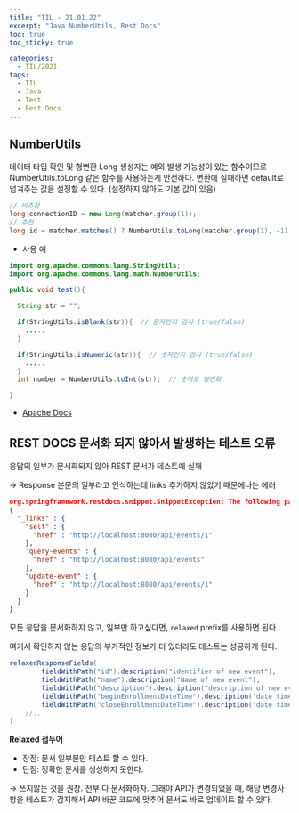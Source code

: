 ```yaml
---
title: "TIL - 21.01.22"
excerpt: "Java NumberUtils, Rest Docs"
toc: true
toc_sticky: true

categories:
  - TIL/2021
tags:
  - TIL
  - Java
  - Test
  - Rest Docs
---
```


## NumberUtils

데이터 타입 확인 및 형변환
Long 생성자는 예외 발생 가능성이 있는 함수이므로 NumberUtils.toLong 같은 함수를 사용하는게 안전하다.
변환에 실패하면 default로 넘겨주는 값을 설정할 수 있다. (설정하지 않아도 기본 값이 있음)

```java
// 비추천
long connectionID = new Long(matcher.group(1));
// 추천
long id = matcher.matches() ? NumberUtils.toLong(matcher.group(1), -1) : -1;
```

* 사용 예  

```java
import org.apache.commons.lang.StringUtils;
import org.apache.commons.lang.math.NumberUtils;       

public void test(){

  String str = "";

  if(StringUtils.isBlank(str)){  // 문자인지 검사 (true/false)
    .....
  }

  if(StringUtils.isNumeric(str)){  // 숫자인지 검사 (true/false)
    .....
  }
  int number = NumberUtils.toInt(str);  // 숫자로 형변화

}
```

* [Apache Docs](https://commons.apache.org/proper/commons-lang/apidocs/org/apache/commons/lang3/math/NumberUtils.html)


## REST DOCS 문서화 되지 않아서 발생하는 테스트 오류 
응답의 일부가 문서화되지 않아 REST 문서가 테스트에 실패

→ Response 본문의 일부라고 인식하는데 links 추가하지 않았기 때문에나는 에러

```json
org.springframework.restdocs.snippet.SnippetException: The following parts of the payload were not documented:
{
  "_links" : {
    "self" : {
      "href" : "http://localhost:8080/api/events/1"
    },
    "query-events" : {
      "href" : "http://localhost:8080/api/events"
    },
    "update-event" : {
      "href" : "http://localhost:8080/api/events/1"
    }
  }
}
```



모든 응답을 문서화하지 않고, 일부만 하고싶다면, `relaxed` prefix를 사용하면 된다.

여기서 확인하지 않는 응답의 부가적인 정보가 더 있더라도 테스트는 성공하게 된다.

```java
relaxedResponseFields(
        fieldWithPath("id").description("identifier of new event"),
        fieldWithPath("name").description("Name of new event"),
        fieldWithPath("description").description("description of new event"),
        fieldWithPath("beginEnrollmentDateTime").description("date time of begin of new event"),
        fieldWithPath("closeEnrollmentDateTime").description("date time of close of new event"),
  	//..
)
```

**Relaxed 접두어**

* 장점: 문서 일부분만 테스트 할 수 있다.
* 단점: 정확한 문서를 생성하지 못한다.

→ 쓰지않는 것을 권장. 전부 다 문서화하자. 그래야 API가 변경되었을 때, 해당 변경사항을 테스트가 감지해서 API 바꾼 코드에 맞추어 문서도 바로 업데이트 할 수 있다.
